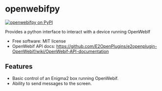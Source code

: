 # openwebifpy

[![openwebifpy on PyPI](https://img.shields.io/pypi/v/openwebifpy.svg)](https://pypi.python.org/pypi/openwebifpy)

Provides a python interface to interact with a device running OpenWebIf

- Free software: MIT license
- OpenWebif API docs: https://github.com/E2OpenPlugins/e2openplugin-OpenWebif/wiki/OpenWebif-API-documentation

## Features

- Basic control of an Enigma2 box running OpenWebif.
- Ability to send messages to the screen.

